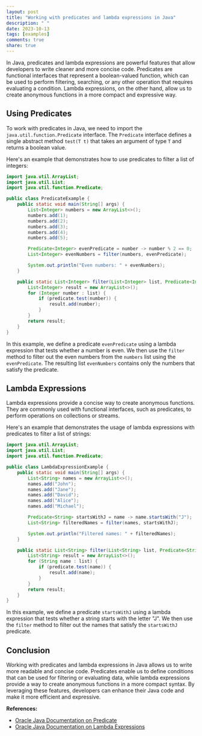```yaml
---
layout: post
title: "Working with predicates and lambda expressions in Java"
description: " "
date: 2023-10-13
tags: [examples]
comments: true
share: true
---
```


In Java, predicates and lambda expressions are powerful features that allow developers to write cleaner and more concise code. Predicates are functional interfaces that represent a boolean-valued function, which can be used to perform filtering, searching, or any other operation that requires evaluating a condition. Lambda expressions, on the other hand, allow us to create anonymous functions in a more compact and expressive way.

## Using Predicates

To work with predicates in Java, we need to import the `java.util.function.Predicate` interface. The `Predicate` interface defines a single abstract method `test(T t)` that takes an argument of type `T` and returns a boolean value.

Here's an example that demonstrates how to use predicates to filter a list of integers:

```java
import java.util.ArrayList;
import java.util.List;
import java.util.function.Predicate;

public class PredicateExample {
    public static void main(String[] args) {
        List<Integer> numbers = new ArrayList<>();
        numbers.add(1);
        numbers.add(2);
        numbers.add(3);
        numbers.add(4);
        numbers.add(5);

        Predicate<Integer> evenPredicate = number -> number % 2 == 0;
        List<Integer> evenNumbers = filter(numbers, evenPredicate);

        System.out.println("Even numbers: " + evenNumbers);
    }

    public static List<Integer> filter(List<Integer> list, Predicate<Integer> predicate) {
        List<Integer> result = new ArrayList<>();
        for (Integer number : list) {
            if (predicate.test(number)) {
                result.add(number);
            }
        }
        return result;
    }
}
```

In this example, we define a predicate `evenPredicate` using a lambda expression that tests whether a number is even. We then use the `filter` method to filter out the even numbers from the `numbers` list using the `evenPredicate`. The resulting list `evenNumbers` contains only the numbers that satisfy the predicate.

## Lambda Expressions

Lambda expressions provide a concise way to create anonymous functions. They are commonly used with functional interfaces, such as predicates, to perform operations on collections or streams.

Here's an example that demonstrates the usage of lambda expressions with predicates to filter a list of strings:

```java
import java.util.ArrayList;
import java.util.List;
import java.util.function.Predicate;

public class LambdaExpressionExample {
    public static void main(String[] args) {
        List<String> names = new ArrayList<>();
        names.add("John");
        names.add("Jane");
        names.add("David");
        names.add("Alice");
        names.add("Michael");

        Predicate<String> startsWithJ = name -> name.startsWith("J");
        List<String> filteredNames = filter(names, startsWithJ);

        System.out.println("Filtered names: " + filteredNames);
    }

    public static List<String> filter(List<String> list, Predicate<String> predicate) {
        List<String> result = new ArrayList<>();
        for (String name : list) {
            if (predicate.test(name)) {
                result.add(name);
            }
        }
        return result;
    }
}
```

In this example, we define a predicate `startsWithJ` using a lambda expression that tests whether a string starts with the letter "J". We then use the `filter` method to filter out the names that satisfy the `startsWithJ` predicate.

## Conclusion

Working with predicates and lambda expressions in Java allows us to write more readable and concise code. Predicates enable us to define conditions that can be used for filtering or evaluating data, while lambda expressions provide a way to create anonymous functions in a more compact syntax. By leveraging these features, developers can enhance their Java code and make it more efficient and expressive.

**References:**

- [Oracle Java Documentation on Predicate](https://docs.oracle.com/javase/8/docs/api/java/util/function/Predicate.html)
- [Oracle Java Documentation on Lambda Expressions](https://docs.oracle.com/javase/tutorial/java/javaOO/lambdaexpressions.html#examples)